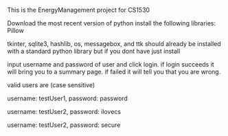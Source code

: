 This is the EnergyManagement project for CS1530 

Download the most recent version of python
install the following libraries:
Pillow

tkinter, sqlite3, hashlib, os, messagebox, and ttk should already be installed with a standard python library but if you dont have just install

input username and password of user and click login. if login succeeds it will bring you to a summary page. if failed it will tell you that you are wrong.

valid users are (case sensitive)

username: testUser1, password: password

username: testUser2, password: ilovecs

username: testUser2, password: secure
